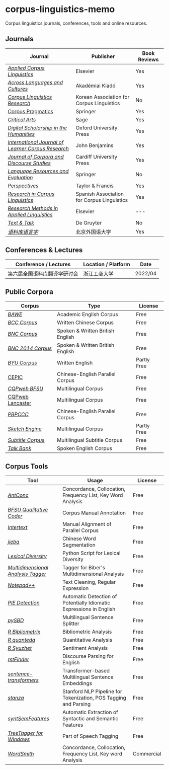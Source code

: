 # corpus-linguistics-memo
Corpus linguistics journals, conferences, tools and online resources.

## Journals

| Journal                                                      | Publisher                                  | Book Reviews |
| ------------------------------------------------------------ | ------------------------------------------ | ------------ |
| [*Applied Corpus Linguistics*](https://www.journals.elsevier.com/applied-corpus-linguistics) | Elsevier                                   | Yes          |
| [*Across Languages and Cultures*](https://akjournals.com/view/journals/084/084-overview.xml) | Akadémiai Kiadó                            | Yes          |
| [*Corpus Linguistics Research*](http://www.kacl.or.kr/)      | Korean Association for Corpus Linguistics  | No           |
| [Corpus Pragmatics](https://www.springer.com/journal/41701/) | Springer                                   | Yes          |
| [*Critical Arts*](https://www.tandfonline.com/toc/rcrc20/current) | Sage                                       | Yes          |
| [*Digital Scholarship in the Humanities*](https://academic.oup.com/dsh) | Oxford University Press                    | Yes          |
| [*International Journal of Learner Corpus Research*](https://benjamins.com/catalog/ijlcr) | John Benjamins                             | Yes          |
| [*Journal of Corpora and Discourse Studies*](https://jcads.cardiffuniversitypress.org/) | Cardiff University Press                   | Yes          |
| [*Language Resources and Evaluation*](https://www.springer.com/journal/10579/) | Springer                                   | No           |
| [*Perspectives*](https://www.tandfonline.com/rmps20)         | Taylor & Francis                           | Yes          |
| [*Research in Corpus Linguistics*](https://ricl.aelinco.es/index.php/ricl) | Spanish Association for Corpus Linguistics | Yes          |
| [*Research Methods in Applied Linguistics*](https://www.journals.elsevier.com/research-methods-in-applied-linguistics) | Elsevier                                   | ---          |
| [*Text & Talk*](https://www.degruyter.com/journal/key/TEXT/html) | De Gruyter                                 | No           |
| [*语料库语言学*](http://ylyy.chinajournal.net.cn/wkg/WebPublication/index.aspx?mid=ylyy) | 北京外国语大学                             | Yes          |

## Conferences & Lectures

| Conference / Lectures        | Location / Platform | Date    |
| ---------------------------- | ------------------- | ------- |
| 第六届全国语料库翻译学研讨会 | 浙江工商大学        | 2022/04 |

## Public Corpora

| Corpus                                                       | Type                             | License     |
| ------------------------------------------------------------ | -------------------------------- | ----------- |
| [*BAWE*](https://www.coventry.ac.uk/research/research-directories/current-projects/2015/british-academic-written-english-corpus-bawe/) | Academic English Corpus          | Free        |
| [*BCC Corpus*](http://bcc.blcu.edu.cn/)                      | Written Chinese Corpus           | Free        |
| [*BNC Corpus*](https://ota.bodleian.ox.ac.uk/repository/xmlui/handle/20.500.12024/2554) | Spoken & Written British English | Free        |
| [*BNC 2014 Corpus*](http://corpora.lancs.ac.uk/bnc2014/)     | Spoken & Written British English | Free        |
| [*BYU Corpus*](https://www.english-corpora.org/)             | Written English                  | Partly Free |
| [CEPIC](https://digital.lib.hkbu.edu.hk/cepic)               | Chinese-English Parallel Corpus  | Free        |
| [*CQPweb BFSU*](http://114.251.154.212/cqp/)                 | Multilingual Corpus              | Free        |
| [CQPweb Lancaster](https://cqpweb.lancs.ac.uk)               | Multilingual Corpus              | Free        |
| [*PBPCCC*](http://corpus.usx.edu.cn/)                        | Chinese-English Parallel Corpus  | Free        |
| [*Sketch Engine*](https://www.sketchengine.eu/)              | Multilingual Corpus              | Partly Free |
| [*Subtitle Corpus*](https://opus.nlpl.eu/)                   | Multilingual Subtitle Corpus     | Free        |
| [*Talk Bank*](https://www.talkbank.org)                      | Spoken English Corpus            | Free        |

## Corpus Tools

| Tool                                                         | Usage                                                        | License    |
| ------------------------------------------------------------ | ------------------------------------------------------------ | ---------- |
| [*AntConc*](https://www.laurenceanthony.net/software/antconc/) | Concordance, Collocation, Frequency List, Key Word Analysis  | Free       |
| [*BFSU Qualitative Coder*](http://corpus.bfsu.edu.cn/BFSU_Qualitative_Coder_1.2.zip) | Corpus Manual Annotation                                     | Free       |
| [*Intertext*](https://wanthalf.saga.cz/intertext)            | Manual Alignment of Parallel Corpus                          | Free       |
| [*jieba*](https://github.com/fxsjy/jieba)                    | Chinese Word Segmentation                                    | Free       |
| [*Lexical Diversity*](https://github.com/kristopherkyle/lexical_diversity) | Python Script for Lexical Diversity                          | Free       |
| [*Multidimensional Analysis Tagger*](https://github.com/andreanini/multidimensionalanalysistagger) | Tagger for Biber's Multidimensional Analysis                 | Free       |
| [*Notepad++*](https://notepad-plus-plus.org/)                | Text Cleaning, Regular Expression                            | Free       |
| [*PIE Detection*](https://github.com/hslh/pie-detection)     | Automatic Detection of Potentially Idiomatic Expressions in English | Free       |
| [*pySBD*](https://github.com/nipunsadvilkar/pySBD)           | Multilingual Sentence Splitter                               | Free       |
| [*R Bibliometrix*](https://www.bibliometrix.org/)            | Bibliometric Analysis                                        | Free       |
| [*R quanteda*](https://quanteda.io/)                         | Quantitative Analysis                                        | Free       |
| [*R Syuzhet*](Syuzhet)                                       | Sentiment Analysis                                           | Free       |
| [*rstFinder*](https://github.com/EducationalTestingService/rstfinder) | Discourse Parsing for English                                | Free       |
| [*sentence-transformers*](https://github.com/UKPLab/sentence-transformers) | Transformer-based Multilingual Sentence Embeddings           | Free       |
| [*stanza*](https://stanfordnlp.github.io/stanza/)            | Stanford NLP Pipeline for Tokenization, POS Tagging and Parsing | Free       |
| [*syntSemFeatures*](https://github.com/annefried/syntSemFeatures) | Automatic Extraction of Syntactic and Semantic Features      | Free       |
| [*TreeTagger for Windows*](http://corpus.bfsu.edu.cn/TreeTagger_Lite_English.zip) | Part of Speech Tagging                                       | Free       |
| [*WordSmith*](https://lexically.net/wordsmith/)              | Concordance, Collocation, Frequency List, Key word Analysis  | Commercial |
